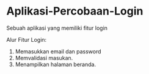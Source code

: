 # Aplikasi-Percobaan-Login
Sebuah aplikasi yang memiliki fitur login

Alur Fitur Login:
1. Memasukkan email dan password
2. Memvalidasi masukan.
3. Menampilkan halaman beranda.
